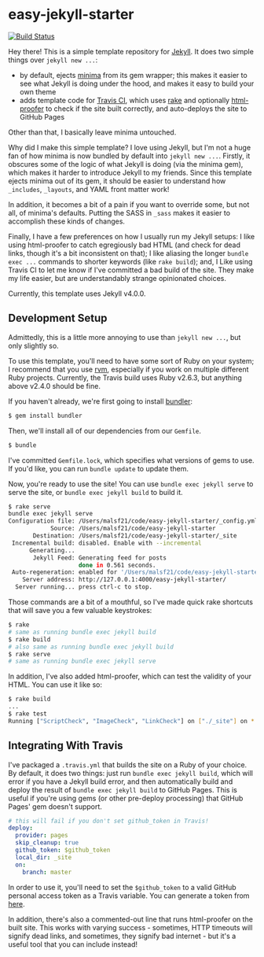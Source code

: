 # easy-jekyll-starter

[![Build Status](https://travis-ci.com/malsf21/easy-jekyll-starter.svg?branch=master)](https://travis-ci.com/malsf21/easy-jekyll-starter)

Hey there! This is a simple template repository for [Jekyll](https://jekyllrb.com). It does two simple things over `jekyll new ...`:

* by default, ejects [minima](https://github.com/jekyll/minima) from its gem wrapper; this makes it easier to see what Jekyll is doing under the hood, and makes it easy to build your own theme
* adds template code for [Travis CI](https://travis-ci.com), which uses [rake](https://github.com/ruby/rake) and optionally [html-proofer](https://github.com/gjtorikian/html-proofer) to check if the site built correctly, and auto-deploys the site to GitHub Pages

Other than that, I basically leave minima untouched.

Why did I make this simple template? I love using Jekyll, but I'm not a huge fan of how minima is now bundled by default into `jekyll new ...`. Firstly, it obscures some of the logic of what Jekyll is doing (via the minima gem), which makes it harder to introduce Jekyll to my friends. Since this template ejects minima out of its gem, it should be easier to understand how `_includes`, `_layouts`, and YAML front matter work!

In addition, it becomes a bit of a pain if you want to override some, but not all, of minima's defaults. Putting the SASS in `_sass` makes it easier to accomplish these kinds of changes.

Finally, I have a few preferences on how I usually run my Jekyll setups: I like using html-proofer to catch egregiously bad HTML (and check for dead links, though it's a bit inconsistent on that); I like aliasing the longer `bundle exec ...` commands to shorter keywords (like `rake build`); and, I Like using Travis CI to let me know if I've committed a bad build of the site. They make my life easier, but are understandably strange opinionated choices.

Currently, this template uses Jekyll v4.0.0.

## Development Setup

Admittedly, this is a little more annoying to use than `jekyll new ...`, but only slightly so. 

To use this template, you'll need to have some sort of Ruby on your system; I recommend that you use [rvm](https://rvm.io/), especially if you work on multiple different Ruby projects. Currently, the Travis build uses Ruby v2.6.3, but anything above v2.4.0 should be fine.

If you haven't already, we're first going to install [bundler](https://bundler.io/):

```sh
$ gem install bundler
```

Then, we'll install all of our dependencies from our `Gemfile`.

```sh
$ bundle
```

I've committed `Gemfile.lock`, which specifies what versions of gems to use. If you'd like, you can run `bundle update` to update them.

Now, you're ready to use the site! You can use `bundle exec jekyll serve` to serve the site, or `bundle exec jekyll build` to build it.

```sh
$ rake serve
bundle exec jekyll serve
Configuration file: /Users/malsf21/code/easy-jekyll-starter/_config.yml
            Source: /Users/malsf21/code/easy-jekyll-starter
       Destination: /Users/malsf21/code/easy-jekyll-starter/_site
 Incremental build: disabled. Enable with --incremental
      Generating... 
       Jekyll Feed: Generating feed for posts
                    done in 0.561 seconds.
 Auto-regeneration: enabled for '/Users/malsf21/code/easy-jekyll-starter'
    Server address: http://127.0.0.1:4000/easy-jekyll-starter/
  Server running... press ctrl-c to stop.
```

Those commands are a bit of a mouthful, so I've made quick rake shortcuts that will save you a few valuable keystrokes:

```sh
$ rake
# same as running bundle exec jekyll build
$ rake build
# also same as running bundle exec jekyll build
$ rake serve
# same as running bundle exec jekyll serve
```

In addition, I've also added html-proofer, which can test the validity of your HTML. You can use it like so:

```sh
$ rake build
...
$ rake test
Running ["ScriptCheck", "ImageCheck", "LinkCheck"] on ["./_site"] on *.html...
```

## Integrating With Travis

I've packaged a `.travis.yml` that builds the site on a Ruby of your choice. By default, it does two things: just run `bundle exec jekyll build`, which will error if you have a Jekyll build error, and then automatically build and deploy the result of `bundle exec jekyll build` to GitHub Pages. This is useful if you're using gems (or other pre-deploy processing) that GitHub Pages' gem doesn't support.

```yaml
# this will fail if you don't set github_token in Travis!
deploy:
  provider: pages
  skip_cleanup: true
  github_token: $github_token
  local_dir: _site
  on:
    branch: master
```

In order to use it, you'll need to set the `$github_token` to a valid GitHub personal access token as a Travis variable. You can generate a token from [here](https://github.com/settings/tokens).

In addition, there's also a commented-out line that runs html-proofer on the built site. This works with varying success - sometimes, HTTP timeouts will signify dead links, and sometimes, they signify bad internet - but it's a useful tool that you can include instead!
